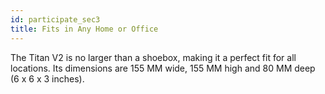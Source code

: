 ```yaml
---
id: participate_sec3
title: Fits in Any Home or Office
---
```


The Titan V2 is no larger than a shoebox, making it a perfect fit for all locations. Its dimensions are 155 MM wide, 155 MM high and 80 MM deep (6 x 6 x 3 inches).